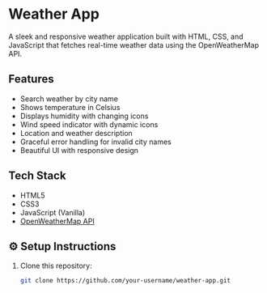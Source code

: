 # Weather App

A sleek and responsive weather application built with HTML, CSS, and JavaScript that fetches real-time weather data using the OpenWeatherMap API.

## Features

-  Search weather by city name
-  Shows temperature in Celsius
-  Displays humidity with changing icons
-  Wind speed indicator with dynamic icons
-  Location and weather description
-  Graceful error handling for invalid city names
-  Beautiful UI with responsive design


## Tech Stack

- HTML5
- CSS3
- JavaScript (Vanilla)
- [OpenWeatherMap API](https://openweathermap.org/api)

## ⚙️ Setup Instructions

1. Clone this repository:
   ```bash
   git clone https://github.com/your-username/weather-app.git
